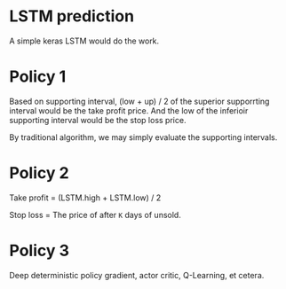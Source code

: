 # LSTM prediction
A simple keras LSTM would do the work.

# Policy 1
Based on supporting interval, (low + up) / 2 of the superior supporrting interval would be the take profit price. 
And the low of the inferioir supporting interval would be the stop loss price.

By traditional algorithm, we may simply evaluate the supporting intervals.

# Policy 2
Take profit = (LSTM.high + LSTM.low) / 2

Stop loss = The price of after `K` days of unsold.

# Policy 3
Deep deterministic policy gradient, actor critic, Q-Learning, et cetera.
